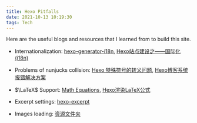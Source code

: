 ```yaml
---
title: Hexo Pitfalls
date: 2021-10-13 10:19:30
tags: Tech
---
```


Here are the useful blogs and resources that I learned from to build this site.

- Internationalization:
[hexo-generator-i18n](https://github.com/Jamling/hexo-generator-i18n), 
[Hexo站点建设之——国际化(i18n)](https://blog.csdn.net/calvin_zhou/article/details/110957632)


- Problems of nunjucks collision:
[Hexo 特殊符号的转义问题](http://wxnacy.com/2018/01/12/hexo-specific-symbol/), 
[Hexo博客系统报错解决方案](https://blog.csdn.net/violetjack0808/article/details/79472256)


- $\LaTeX$ Support:
[Math Equations](https://github.com/theme-next/hexo-theme-next/blob/master/docs/MATH.md), 
[Hexo渲染LaTeX公式](https://www.jianshu.com/p/9b9c241146bc)


- Excerpt settings:
[hexo-excerpt](https://github.com/chekun/hexo-excerpt)

- Images loading:
[资源文件夹](https://hexo.io/zh-cn/docs/asset-folders)


